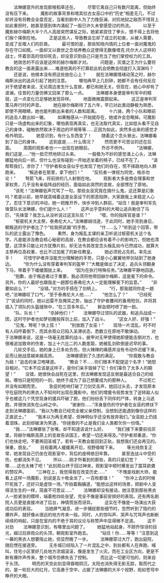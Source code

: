 　　法琳娜意外的发现那根稻草还在。
　　尽管它离自己只有数尺距离，但始终没有压下来。
　　魔影的故事背景和塔其拉古女巫口中的“历史”相差无几，不过却并没有将教会全盘否定，当看到剧中人为了力挽狂澜、对抗地狱之敌而不惜背上如此重担时，她甚至感到体内涌起了一股已许久未曾感受过的热流。
　　以至于魔影赫尔梅斯大半个凡人高层突然谋反之际，她紧紧捏住了拳头，恨不得上去将他们挨个揍倒在地。
　　正是这些人，导致教会忘却了成立的初衷，从被人需要，变成了反噬人们的巨兽。
　　最可恨的是，那些知晓内情的上位者一面对魔鬼的存在守口如瓶，一面却又以救世之念培养教众这使得无数像塔克.托尔大人这样的战士，怀着崇高的信仰死去，却没意识到自己只是充当了他们掌控权力的工具。
　　她效忠的不应该是这样的赫尔梅斯才对。
　　问题是，灰堡之王为什么要将教会的这一面表露出来……难道他真的不打算趁此机会把教会彻底打入深渊吗？
　　还是说，他根本没有把这些放在心上？
　　就在法琳娜情绪动荡之时，赫尔梅斯派出的追兵引起了她的注意。
　　哪怕再早上几刻钟，她都不会有任何反应对于绝望者来说，无论周边发生什么变故，都已和她无关。但现在，她心中却有了波澜，往昔的力量仿佛又回来了那么一点。
　　法琳娜本身便是审判军中的精锐，这一点变化已足够她发现异样。
　　地面微微震颤起来。
　　这正是审判军策马奔行时的声音。
　　她在赫尔梅斯待了五六年，早已对此类动静极为熟悉，即使不用眼睛，她也能判断出来者的人数和距离。
　　十六骑，两个小队和眼前的追击人数出如一辙。
　　如果触感从一开始就存在，她或许会忽略掉。可魔影只是一场虚构出来的幻象，哪怕表现再真实，也无法取代真实，比如低头看不见自己的身体，碰触依然取决于周边的环境等等……正因为如此，突然多出来的感觉才格外明显。
　　她意识到，有什么东西变了！
　　随着这个念头冒出，法琳娜看到了自己的身体。
　　这到底是……什么情况？
　　然而更不可思议的还在后面。
　　周围的观影者也一一出现在她眼前。
　　乔亦不例外。
　　“法琳娜，我们这是……”他一脸茫然地转过头来。
　　一股极为不妙的感觉涌上心头，法琳娜猛地向后一抓，但什么也没有碰到一开始还坐着的椅子，已经不在了。
　　“请帮帮我们，求你了！”守护者和女巫似乎也发现了他们的存在，慌不择路地向人群跑来。
　　“叛逃者在那里，拿下他们！”
　　“反抗者一律视为同党，格杀勿论！”
　　弩箭飞来，将前排的几人射倒在地。
　　观影者大多是商会理事和世家权贵，几乎没有亲临阵战的经历，面临如此突然的变故，全部愣在了原地。
　　“该死！”法琳娜低声咒骂了一句，那些女巫究竟在搞什么鬼，这还算是幻象吗？若是以前，她早就高喊着这是女巫设下的邪恶陷阱，大家跟我上来稳定人心了。忍住下意识的冲动，她一把推开乔，快步冲到人群前，“站住！我是审判军先锋营队长法琳娜，你们是什么人！”
　　这声出乎意料的大喝让追兵勒住了马匹，“先锋营？我怎么从没听说过这支队伍？”
　　“喂，你的指挥官是谁？”
　　“枢密机关大主祭，泰弗伦大人。”法琳娜胡诌道，于此同时，她手背到身后，朝叛逃的守护者比了个“给我把武器”的手势。
　　“什……么？”听到这个回答，带队的武士露出了豫色。
　　果然，身为叛乱主谋的亲卫听说过枢密机关这个名字。凡是能涉及教会核心秘密的高层，在教会都应该有着不小的影响力，但她也清楚，这顶多只能让对方犹豫片刻，却无法令其改变念头叛乱如今已然成功，就算大主祭再位高权重，也比不过加冕了的新任教皇。
　　她必须抢占先机，率先出手！
　　可惜守护者并没能充分理解她的手势，只是小心翼翼地举剑站到了她身边。
　　“你为什么没有穿着审判军的盔甲？”大概是做出了决定，追兵头领翻身下马，带着手下缓缓围拢上来。
　　“因为在执行特殊任务。”法琳娜平静地回道。
　　“抱歉，由于叛逃者过于重要，我必须将他带回赫尔梅斯，这是冕下的命令。另外，你的人最好也跟我走一趟那位泰弗伦大人一定能理解冕下的旨意。”
　　“非要如此么？”
　　“没错。”对方的手搭在了剑柄上。
　　“行，那我就同你走一趟吧，”法琳娜叹了口气，“至于泰弗伦大人他……”
　　“他怎么了？”
　　“已经死了”说话的同时，她以迅雷不及掩耳之势，抽出了守护者腰间的备用短剑，并将其插入了领队的头盔缝隙中，“在三百多年后。”
　　鲜血顿时喷了她一脸。
　　“队、队长！”
　　“杀掉他们！”
　　法琳娜夺过领队的武器，和追兵战成一团，这时守护者也如梦初醒般挥剑上前，加入了战斗。
　　“这女人好、好强！”
　　“见鬼，弩呢？快上弦！”
　　“别放跑了女巫！”
　　现场一片混乱，时不时有人闷哼着倒下，而其余观众已陷入呆滞状态，悉数立在原地不敢弹动。
　　对于法琳娜来说，这是一场毫无胜算的战斗，披甲对无甲使得她即便能击倒对方，也很难追加致命的伤害，加上十六比二的人数差距，她被乱剑砍倒是迟早的事。
　　几轮交手后，她的身上已多处负伤，但火辣辣的痛感并没有令动作迟缓下来，反而让她战意越来越高昂。
　　法琳娜感到了久违的满足。
　　“你竟敢与教会为敌！”追击的亲卫咆哮道。
　　“教会？不……你们根本不配提这个名字！”她怒目相对，“它本不应该是这样子，是你们亲手毁掉了它！你们辜负了太多人的期望！”
　　没错，她很快会战死在这里，但法琳娜发现这反倒是最适合自己的结局。哪怕只是短短的一刻，她终于成为了自己想要成为的那种人。
　　不过死亡并没有如期而至。
　　急促的枪响打破了刀剑交击声，她回过头去，才发现原本守在庭院外的黑衣人不知何时出现在魔影中。他们的增援令局势发生了逆转敌人似乎也被这几个凭空现身的援兵吓破了胆，他们纷纷丢下同伴的尸体，转身上马逃跑，并很快消失在山岭之中。
　　“谢谢你……”浑身是伤的守护者在女巫的搀扶下走到法琳娜面前，“我以为教会已经完全被父亲控制，没想到还能遇到像你这样的正直武士。”
　　“我本以为再无希望，但神明似乎还没有放弃我们。”女巫脸上仍挂着泪珠，此刻却破涕为笑道，“你拯救的不止是我们全人类都欠你一份情。”
　　“我……”法琳娜张了张嘴，却不知道该说什么好。
　　“我们接下来要前往灰堡，将赫尔梅斯高原上的变故告诉国王，希望一切还来得及。”守护者郑重道，“你们也快走吧，不要再回圣城了。若有一天教会能回到正轨，我想我们还会再见的。保重，朋友。”
　　目视着两人缓缓离开后，视野昏暗下来。
　　等光线恢复正常，她发现自己仍坐在观影室中，背后的座椅依旧牢靠。
　　甚至连战斗中受的伤，也都消失不见。
　　所以……刚才所看到的那些，真的只是幻觉？
　　“天哪……这也太棒了吧！”此刻观众终于回过神来，观影室中顿时爆发出了震耳欲聋的赞叹声。
　　“三神在上，我觉得我在改变历史……”
　　“不愧是戏剧大师，能看上这样一场魔影，别说是五十枚金龙了，一百枚都值！”
　　“你冲上去的时候吓死我了，还好只是虚惊一场，”乔拍着胸脯道，“能想出这样的场景，把剧中人变得活生生的一样，简直不可思议……”
　　法琳娜却没有接话，她注意到那些黑衣人一脸紧张的模样，端着枪四处张望，完全不像是事前安排好的表现。还有两名剧院人员更是直接冲进了后台，神情慌张而讶异。
　　这实在不像是一场演出大获成功后的表现。
　　当她屏气凝息、进一步捕捉那些细节时，忽然听到了隐约的爆炸声，就好像从很远的地方传来一般。同时，人的惊叫声、哭声与咒骂声也断断续续的响起，只是在室内的不绝于耳的议论与称赞声中显得微不足道。
　　这不对劲
　　法琳娜意识到，有哪里出问题了。
　　她猛地站起身，不顾乔惊讶的目光，越过后排观众的头顶，朝观影室外跑去。
　　“站住！你……等等！”注意到这一幕的黑衣人想要阻止她，但显然晚了一步。
　　法琳娜穿过大厅，跑出庭院，随后愣在接道旁。
　　无冬城已经陷入了一片混乱之中，到处都有人在奔跑、喊叫，住宅小区里好几处地方浓烟滚滚，像是发生了火灾。而在工业区方向，更是不断有爆炸声传来，整个城市仿佛失去了控制。
　　而比这一切更可怕的，则来自于头顶。
　　明亮的天空此刻显得昏暗阴沉，太阳也消失得无影无踪，取而代之的，是一轮巨大的红月，它高悬于空中，占据了法琳娜的大半个视野，宛如苍穹中睁开的大眼。